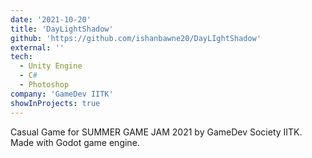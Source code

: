 ```yaml
---
date: '2021-10-20'
title: 'DayLightShadow'
github: 'https://github.com/ishanbawne20/DayLIghtShadow'
external: ''
tech:
  - Unity Engine
  - C#
  - Photoshop
company: 'GameDev IITK'
showInProjects: true
---
```


Casual Game for SUMMER GAME JAM 2021 by GameDev Society IITK. Made with Godot game engine.
